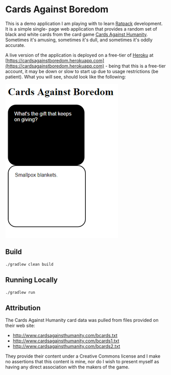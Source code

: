 # Cards Against Boredom

This is a demo application I am playing with to learn [Ratpack](http://ratpack.io) development. It is a simple single-
page web application that provides a random set of black and white cards from the card game 
[Cards Against Humanity](http://cardsagainsthumanity.com). Sometimes it's amusing, sometimes it's dull, and sometimes
it's oddly accurate.

A live version of the application is deployed on a free-tier of [Heroku](http://heroku.com) at 
[https://cardsagainstboredom.herokuapp.com](https://cardsagainstboredom.herokuapp.com) - being that this is a free-tier
account, it may be down or slow to start up due to usage restrictions (be patient). What you will see, should look like
the following:

![Screenshot](cards-screen.png "Screenshot")

## Build

    ./gradlew clean build
    
## Running Locally

    ./gradlew run

## Attribution

The Cards Against Humanity card data was pulled from files provided on their web site:

* http://www.cardsagainsthumanity.com/bcards.txt 
* http://www.cardsagainsthumanity.com/bcards1.txt 
* http://www.cardsagainsthumanity.com/bcards2.txt

They provide their content under a Creative Commons license and I make no assertions that this content is mine, nor do 
I wish to present myself as having any direct association with the makers of the game. 
